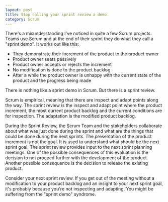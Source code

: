 ```yaml
---
layout: post
title: Stop calling your sprint review a demo
category: Scrum
---
```


There's a misunderstanding I've noticed in quite a few Scrum projects. Teams use Scrum and at the end of their sprint they do what they call a "sprint demo". It works out like this:

* They demonstrate their increment of the product to the product owner
* Product owner seats passively
* Product owner accepts or rejects the increment
* No modification is done to the product backlog
* After a while the product owner is unhappy with the current state of the product and the progress being made

There is nothing like a sprint demo in Scrum. But there is a sprint review.

Scrum is empirical, meaning that there are inspect and adapt points along the way. The sprint review is the inspect and adapt point where the product increment, the most current product backlog and the current conditions are for inspection. The adaptation is the modified product backlog.

During the Sprint Review, the Scrum Team and the stakeholders collaborate about what was just done during the sprint and what are the things that could be done during the next sprints. The presentation of the product increment is not the goal. It is used to understand what should be the next sprint goal. The sprint review provides input to the next sprint planning meetings. One of the possible consequences of this evaluation is the decision to not proceed further with the development of the product. Another possible consequence is the decision to release the existing product.

Consider your next sprint review. If you get out of the meeting without a modification to your product backlog and an insight to your next sprint goal, it's probably because you're not inspecting and adapting. You might be suffering from the "sprint demo" syndrome.

